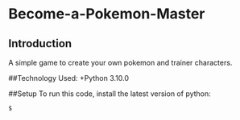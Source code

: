 # Become-a-Pokemon-Master
## Introduction 
A simple game to create your own pokemon and trainer characters.

##Technology Used:
+Python 3.10.0

##Setup
To run this code, install the latest version of python:
```
$
